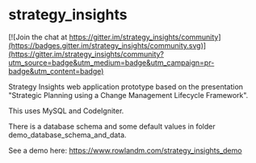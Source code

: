# strategy_insights

[![Join the chat at https://gitter.im/strategy_insights/community](https://badges.gitter.im/strategy_insights/community.svg)](https://gitter.im/strategy_insights/community?utm_source=badge&utm_medium=badge&utm_campaign=pr-badge&utm_content=badge)

Strategy Insights web application prototype based on the presentation "Strategic Planning using a Change Management Lifecycle Framework".

This uses MySQL and CodeIgniter.

There is a database schema and some default values in folder demo_database_schema_and_data.

See a demo here:
https://www.rowlandm.com/strategy_insights_demo
